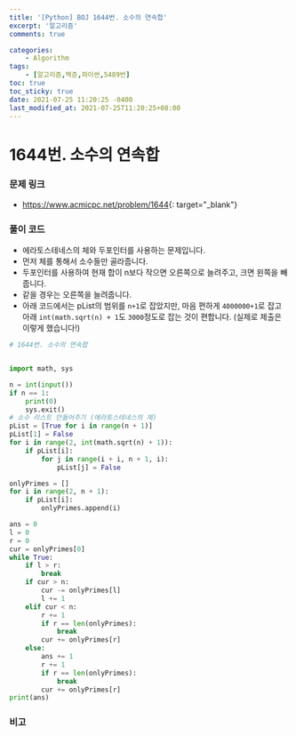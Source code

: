 ```yaml
---
title: '[Python] BOJ 1644번. 소수의 연속합'
excerpt: '알고리즘'
comments: true

categories:
    - Algorithm
tags:
    - [알고리즘,백준,파이썬,5489번]
toc: true
toc_sticky: true
date: 2021-07-25 11:20:25 -0400
last_modified_at: 2021-07-25T11:20:25+08:00
---
```


# 1644번. 소수의 연속합

### 문제 링크
- <https://www.acmicpc.net/problem/1644>{: target="\_blank"}

### 풀이 코드

- 에라토스테네스의 체와 두포인터를 사용하는 문제입니다.
- 먼저 체를 통해서 소수들만 골라줍니다.
- 두포인터를 사용하여 현재 합이 n보다 작으면 오른쪽으로 늘려주고, 크면 왼쪽을 빼줍니다.
- 같을 경우는 오른쪽을 늘려줍니다.
- 아래 코드에서는 pList의 범위를 `n+1`로 잡았지만, 마음 편하게 `4000000+1`로 잡고 아래 `int(math.sqrt(n) + 1`도 `3000`정도로 잡는 것이 편합니다. (실제로 제출은 이렇게 했습니다!)

```python
# 1644번. 소수의 연속합


import math, sys

n = int(input())
if n == 1:
    print(0)
    sys.exit()
# 소수 리스트 만들어주기 (에라토스테네스의 체)
pList = [True for i in range(n + 1)]
pList[1] = False
for i in range(2, int(math.sqrt(n) + 1)):
    if pList[i]:
        for j in range(i + i, n + 1, i):
            pList[j] = False

onlyPrimes = []
for i in range(2, n + 1):
    if pList[i]:
        onlyPrimes.append(i)

ans = 0
l = 0
r = 0
cur = onlyPrimes[0]
while True:
    if l > r:
        break
    if cur > n:
        cur -= onlyPrimes[l]
        l += 1
    elif cur < n:
        r += 1
        if r == len(onlyPrimes):
            break
        cur += onlyPrimes[r]
    else:
        ans += 1
        r += 1
        if r == len(onlyPrimes):
            break
        cur += onlyPrimes[r]
print(ans)
```

### 비고